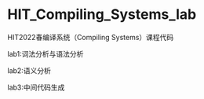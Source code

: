 # HIT_Compiling_Systems_lab

HIT2022春编译系统（Compiling Systems）课程代码

lab1:词法分析与语法分析

lab2:语义分析

lab3:中间代码生成
